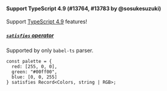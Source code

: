 #### Support TypeScript 4.9 (#13764, #13783 by @sosukesuzuki)

Support [TypeScript 4.9](https://devblogs.microsoft.com/typescript/announcing-typescript-4-9) features!

##### [`satisfies` operator](https://devblogs.microsoft.com/typescript/announcing-typescript-4-9-beta/#the-satisfies-operator)

Supported by only `babel-ts` parser.

<!-- prettier-ignore -->
```tsx
const palette = {
  red: [255, 0, 0],
  green: "#00ff00",
  blue: [0, 0, 255]
} satisfies Record<Colors, string | RGB>;

